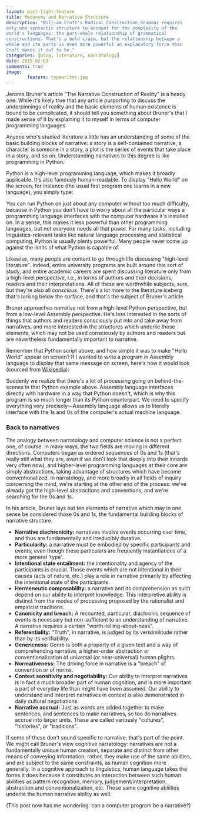 ```yaml
---
layout: post-light-feature
title: Metonymy and Narrative Structure
description: "William Croft's Radical Construction Grammar requires
only one syntactic structure to account for the complexity of the
world's languages: the part-whole relationship of grammatical
constructions. That's a bold claim, but the relationship between a
whole and its parts is even more powerful an explanatory force than
Croft makes it out to be."
categories: [blog, literature, narratology] 
date: 2015-02-03
comments: true
image: 
        feature: typewriter.jpg
---
```



Jerome Bruner's article "The Narrative Construction of Reality" is a
heady one. While it's likely true that any article purporting to
discuss the underpinnings of reality and the basic elements of human
existence is bound to be complicated, it should tell you something
about Bruner's that I made sense of it by explaining it to myself in
terms of computer programming languages.

Anyone who's studied literature a little has an understanding of some
of the basic building blocks of narrative: a story is a self-contained
narrative, a character is someone in a story, a plot is the series of
events that take place in a story, and so on. Understanding narratives
to this degree is like programming in Python.

Python is a high-level programming language, which makes it broadly
applicable. It's also famously human-readable. To display "Hello
World" on the screen, for instance (the usual first program one learns
in a new language), you simply type:


<script src="https://gist.github.com/menzenski/0b8d0e2ab7f08a864fc5.js"></script>

You can run Python on just about any computer without too
much difficulty, because in Python you don't have to worry about all the
particular ways a programming language interfaces with the computer
hardware it's installed on. In a sense, this makes it less powerful
than other programming languages, but not everyone needs all that
power. For many tasks, including linguistics-relevant tasks like
natural language processing and statistical computing, Python is
usually plenty powerful. Many people never come up against the limits
of what Python is capable of.

Likewise, many people are content to go through life discussing
"high-level literature". Indeed, entire university programs are
built around this sort of study, and entire academic careers are spent
discussing literature only from a high-level perspective, i.e., in
terms of authors and their decisions, readers and their
interpretations. All of these are worthwhile subjects, sure, but
they're also all *conscious*. There's a lot more to the literature
iceberg that's lurking below the surface, and that's the subject of
Bruner's article.

Bruner approaches narrative not from a high-level Python perspective,
but from a low-level Assembly perspective. He's less interested in the
sorts of things that authors and readers consciously put into and take
away from narratives, and more interested in the structures which
underlie those elements, which may not be used consciously by authors
and readers but are nevertheless fundamentally important to
narrative.

Remember that Python script above, and how simple it was to make
"Hello World" appear on screen? If I wanted to write a program in
Assembly language to display that same message on screen, here's how it
would look (sourced from
[Wikipedia](http://en.wikipedia.org/wiki/List_of_Hello_world_program_examples)): 

<script src="https://gist.github.com/menzenski/74dab45619ca69a00df3.js"></script>

Suddenly we realize that there's a lot of processing going on
behind-the-scenes in that Python example above. Assembly language
interfaces directly with hardware in a way that Python doesn't, which
is why this program is so much longer than its Python counterpart. We
need to specify everything very precisely—Assembly language allows us
to literally interface with the 1s and 0s of the computer's actual
machine language. 

### Back to narratives

The analogy between narratology and computer science is not a
perfect one, of course. In many ways, the two fields are moving in
different directions. Computers began as ordered sequences of 0s and
1s (that's really still what they are, even if we don't look that
deeply into their innards very often now), and higher-level
programming languages at their core are simply abstractions, taking
advantage of structures which have become conventionalized. In
narratology, and more broadly in all fields of inquiry concerning the
mind, we're starting at the other end of the process: we've already
got the high-level abstractions and conventions, and we're searching
for the 0s and 1s.

In his article, Bruner lays out ten elements of narrative which may in
one sense be considered those 0s and 1s, the fundamental building
blocks of narrative structure.

* **Narrative diachronicity:** narratives involve events occurring
  over time, and thus are fundamentally and irreducibly durative. 
* **Particularity:** a narrative must be embodied by specific
  participants and events, even though these particulars are
  frequently instantiations of a more general 'type'.
* **Intentional state entailment:** the intentionality and agency of
  the participants is crucial. Those events which are not intentional
  in their causes (acts of nature, etc.) play a role in narrative
  primarily by affecting the intentional state of the participants.
* **Hermeneutic composability:** a narrative and its comprehension as
  such depend on our ability to interpret knowledge. This interpretive
  ability is distinct from the modes of processing proposed by the
  rationalist and empiricist traditions.
* **Canonicity and breach:** A recounted, particular, diachronic
  sequence of events is necessary but non-sufficient to an
  understanding of narrative. A narrative requires a certain
  "worth-telling-about-ness".
* **Referentiality:** "Truth", in narrative, is judged by its
  verisimilitude rather than by its verifiability.
* **Genericness:** Genre is both a property of a given text and a way
  of comprehending narrative, a higher-order abstraction or
  conventionalization of universal (or near-universal) human plights.
* **Normativeness:** The driving force in narrative is a "breach" of
  convention or of norms.
* **Context sensitivity and negotiability:** Our ability to interpret
  narratives is in fact a much broader part of human cognition, and is
  more important a part of everyday life than might have been
  assumed. Our ability to understand and interpret narratives in
  context is also demonstrated in daily cultural negotiations.
* **Narrative accrual:** Just as words are added together to make
  sentences, and sentences to make narratives, so too do narratives
  accrue into larger units. These are called variously "cultures",
  "histories", or "traditions".

If some of these don't sound specific to narrative, that's part of the
point. We might call Bruner's view cognitive narratology: narratives
are not a fundamentally unique human creation, separate and distinct
from other means of conveying information; rather, they make use of
the same abilities, and are subject to the same constraints, as human
cognition more generally. In a cognitive approach to linguistics,
human language takes the forms it does because it constitutes an
interaction between such human abilities as pattern recognition,
memory, judgement/interpretation, abstraction and conventionalization,
etc. Those same cognitive abliities underlie the human narrative
ability as well.

(This post now has me wondering: can a computer program be a narrative?)
